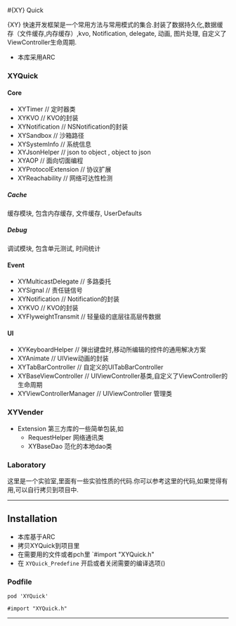 #{XY} Quick

{XY} 快速开发框架是一个常用方法与常用模式的集合.封装了数据持久化,数据缓存（文件缓存,内存缓存）,kvo, Notification, delegate, 动画, 图片处理, 自定义了ViewController生命周期.

* 本库采用ARC

### XYQuick
#### Core
* XYTimer 		// 定时器类
* XYKVO 	// KVO的封装
* XYNotification 	// NSNotification的封装
* XYSandbox 	// 沙箱路径
* XYSystemInfo //	系统信息
* XYJsonHelper 	// json to object , object to json
* XYAOP // 面向切面编程
* XYProtocolExtension	// 协议扩展
* XYReachability		// 网络可达性检测
##### Cache
缓存模块, 包含内存缓存, 文件缓存, UserDefaults
##### Debug
调试模块, 包含单元测试, 时间统计

#### Event
* XYMulticastDelegate 	// 多路委托
* XYSignal				// 责任链信号
* XYNotification		// Notification的封装
* XYKVO			// KVO的封装
* XYFlyweightTransmit	// 轻量级的底层往高层传数据

#### UI
* XYKeyboardHelper		// 弹出键盘时,移动所编辑的控件的通用解决方案
* XYAnimate 	// UIView动画的封装
* XYTabBarController		// 自定义的UITabBarController
* XYBaseViewController		// UIViewController基类,自定义了ViewController的生命周期
* XYViewControllerManager		// UIViewController 管理类

### XYVender
* Extension 第三方库的一些简单包装,如
    * RequestHelper 网络通讯类
    * XYBaseDao 范化的本地dao类

### Laboratory
这里是一个实验室,里面有一些实验性质的代码.你可以参考这里的代码,如果觉得有用,可以自行拷贝到项目中.

---
## Installation
* 本库基于ARC
* 拷贝XYQuick到项目里
* 在需要用的文件或者pch里 `#import "XYQuick.h"
* 在 `XYQuick_Predefine` 开启或者关闭需要的编译选项()

### Podfile

```
pod 'XYQuick'

#import "XYQuick.h"
```

---